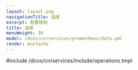 ```yaml
---
layout: layout.pug
navigationTitle: 运维
excerpt: 配置限制
title: 运维
menuWeight: 30
model: /dcos/cn/services/prometheus/data.yml
render: mustache
---
```


#include /dcos/cn/services/include/operations.tmpl
